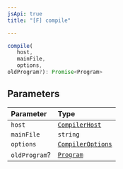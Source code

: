 ```yaml
---
jsApi: true
title: "[F] compile"

---
```

```ts
compile(
   host, 
   mainFile, 
   options, 
oldProgram?): Promise<Program>
```

## Parameters

| Parameter | Type |
| :------ | :------ |
| `host` | [`CompilerHost`](../interfaces/CompilerHost.md) |
| `mainFile` | `string` |
| `options` | [`CompilerOptions`](../interfaces/CompilerOptions.md) |
| `oldProgram`? | [`Program`](../interfaces/Program.md) |
